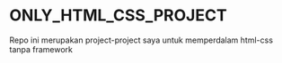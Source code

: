 # ONLY_HTML_CSS_PROJECT
Repo ini merupakan project-project saya untuk memperdalam html-css tanpa framework
